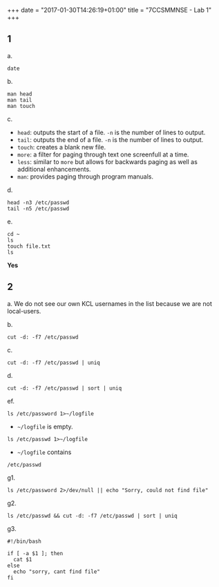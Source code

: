 +++
date = "2017-01-30T14:26:19+01:00"
title = "7CCSMMNSE - Lab 1"
+++

## 1

a.
```
date
```

b.
```
man head
man tail
man touch
```

c.

- `head`: outputs the start of a file. `-n` is the number of lines to output.
- `tail`: outputs the end of a file. `-n` is the number of lines to output.
- `touch`: creates a blank new file.
- `more`: a filter for paging through text one screenfull at a time.
- `less`: similar to `more` but allows for backwards paging as well as additional enhancements.
- `man`: provides paging through program manuals.

d.

```
head -n3 /etc/passwd
tail -n5 /etc/passwd
```

e.

```
cd ~
ls
touch file.txt
ls
```

**Yes**

## 2

a. We do not see our own KCL usernames in the list because we are not local-users.

b.
```
cut -d: -f7 /etc/passwd
```

c.
```
cut -d: -f7 /etc/passwd | uniq
```

d.
```
cut -d: -f7 /etc/passwd | sort | uniq
```

ef.
```
ls /etc/password 1>~/logfile
```
 - `~/logfile` is empty.

```
ls /etc/passwd 1>~/logfile
```
 - `~/logfile` contains
 ```
 /etc/passwd
 ```

g1.

```
ls /etc/password 2>/dev/null || echo "Sorry, could not find file"
```

g2.

```
ls /etc/passwd && cut -d: -f7 /etc/passwd | sort | uniq
```


g3.
```
#!/bin/bash

if [ -a $1 ]; then
  cat $1
else
  echo "sorry, cant find file"
fi
```

